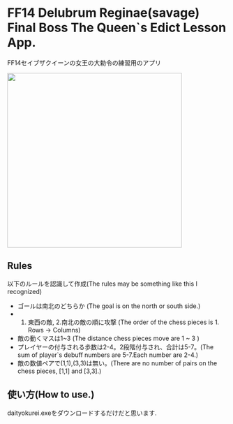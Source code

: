 # FF14 Delubrum Reginae(savage) Final Boss The Queen`s Edict Lesson App.
FF14セイブザクイーンの女王の大勅令の練習用のアプリ

<img src="https://i.imgur.com/nMYuGdw.gif" width ="400">

## Rules

以下のルールを認識して作成(The rules may be something like this I recognized)
- ゴールは南北のどちらか (The goal is on the north or south side.)
- 1. 東西の敵, 2.南北の敵の順に攻撃 (The order of the chess pieces is 1. Rows -> Columns)
- 敵の動くマスは1~3 (The distance chess pieces move are 1 ~ 3 )
- プレイヤーの付与される歩数は2-4。2段階付与され、合計は5-7。(The sum of player`s debuff numbers are 5-7.Each number are 2-4.)
- 敵の数値ペアで(1,1),(3,3)は無い。(There are no number of pairs on the chess pieces, [1,1] and [3,3].)

## 使い方(How to use.)
daityokurei.exeをダウンロードするだけだと思います.

